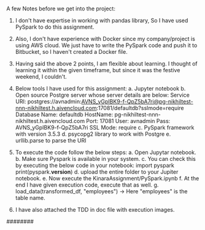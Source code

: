 #####

A few Notes before we get into the project:
1. I don't have expertise in working with pandas library, So I have used PySpark to do this assignment.
2. Also, I don't have experience with Docker since my company/project is using AWS cloud. We just have to write the PySpark code and push it to Bitbucket, so I haven't created a Docker file.
3. Having said the above 2 points, I am flexible about learning. I thought of learning it within the given timeframe, but since it was the festive weekend, I couldn't. 
4. Below tools I have used for this assignment:
   a. Jupyter notebook
   b. Open source Postgre server whose server details are below:
       Service URI: postgres://avnadmin:AVNS_yGpIBK9-f-QpZ5bA7ri@pg-nikhiltest-nnn-nikhiltest.h.aivencloud.com:17081/defaultdb?sslmode=require
       Database Name: defaultdb
       HostName: pg-nikhiltest-nnn-nikhiltest.h.aivencloud.com
       Port: 17081
       User: avnadmin
       Pass: AVNS_yGpIBK9-f-QpZ5bA7ri
       SSL Mode: require
   c. PySpark framework with version 3.5.3
   d. psycopg2 library to work with Postgre
   e. urllib.parse to parse the URI
5. To execute the code follow the below steps:
   a. Open Jupytar notebook.
   b. Make sure Pyspark is available in your system.
   c. You can check this by executing the below code in your notebook:
       import pyspark
       print(pyspark.__version__)
   d. upload the entire folder to your Jupiter notebook.
   e. Now execute the KinaraAssignment/PySpark.ipynb
   f. At the end I have given execution code, execute that as well.
   g. load_data(transformed_df, "employees") -> Here "employees" is the table name.

6. I have also attached the TDD in doc file with execution images.

########